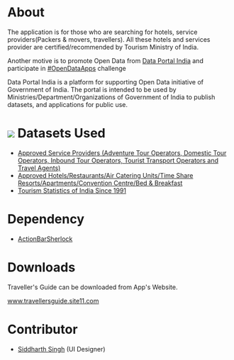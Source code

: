 About
===============

The application is for those who are searching for hotels, service providers(Packers & movers, travellers). All these hotels and services provider are certified/recommended by Tourism Ministry of India.

Another motive is to promote Open Data from <a href="http://data.gov.in">Data Portal India</a> and participate in <a href="http://data.gov.in/appschallenge">#OpenDataApps</a> challenge

Data Portal India is a platform for supporting Open Data initiative of Government of India. The portal is intended to be used by Ministries/Department/Organizations of Government of India to publish datasets, and applications for public use.

<a href="http://data.gov.in"><img src="http://ogpl.gov.in/ogpl-images/data_gov.jpg" /></a>
Datasets Used
===============

<ul><li><a href="http://data.gov.in/dataset/approved-service-providers-adventure-tour-operators-domestic-tour-operators-inbound-tour-ope">Approved Service Providers (Adventure Tour Operators, Domestic Tour Operators, Inbound Tour Operators, Tourist Transport Operators and Travel Agents)</a></li>
<li><a href="http://data.gov.in/dataset/approved-hotels-restaurants-air-catering-units-time-share-resortsapartments-convention-centr">Approved Hotels/Restaurants/Air Catering Units/Time Share Resorts/Apartments/Convention Centre/Bed & Breakfast</a></li>
<li><a href="http://data.gov.in/dataset/foreign-tourist-arrivals-ftas-foreign-exchange-earnings-fees-domestic-tourist-visits-dtvs">Tourism Statistics of India Since 1991</a></li></ul>



Dependency
===============

<ul><li><a href="https://github.com/JakeWharton/ActionBarSherlock">ActionBarSherlock</a></li></ul>


Downloads
===============
Traveller's Guide can be downloaded from App's Website.

www.travellersguide.site11.com

Contributor
===============

<ul><li><a href="https://www.facebook.com/siddie.omen">Siddharth Singh</a> (UI Designer)</li></ul>
